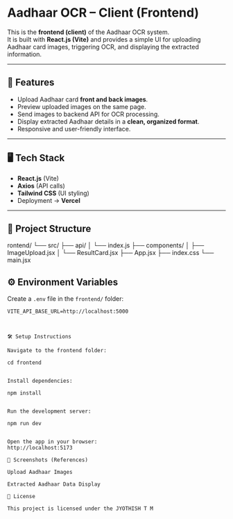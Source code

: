 # Aadhaar OCR – Client (Frontend)

This is the **frontend (client)** of the Aadhaar OCR system.  
It is built with **React.js (Vite)** and provides a simple UI for uploading Aadhaar card images, triggering OCR, and displaying the extracted information.  

---

## 🚀 Features

- Upload Aadhaar card **front and back images**.  
- Preview uploaded images on the same page.  
- Send images to backend API for OCR processing.  
- Display extracted Aadhaar details in a **clean, organized format**.  
- Responsive and user-friendly interface.  

---

## 🖥️ Tech Stack

- **React.js** (Vite)  
- **Axios** (API calls)  
- **Tailwind CSS** (UI styling)  
- Deployment → **Vercel**  

---

## 📂 Project Structure

rontend/
└── src/
├── api/
│ └── index.js
├── components/
│ ├── ImageUpload.jsx
│ └── ResultCard.jsx
├── App.jsx
├── index.css
└── main.jsx



## ⚙️ Environment Variables

Create a `.env` file in the `frontend/` folder:

```env
VITE_API_BASE_URL=http://localhost:5000



🛠️ Setup Instructions

Navigate to the frontend folder:

cd frontend


Install dependencies:

npm install


Run the development server:

npm run dev


Open the app in your browser:
http://localhost:5173

📸 Screenshots (References)

Upload Aadhaar Images

Extracted Aadhaar Data Display

📄 License

This project is licensed under the JYOTHISH T M
